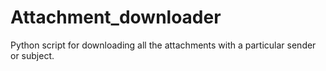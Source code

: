 # Attachment_downloader
Python script for downloading all the attachments with a particular sender or subject.